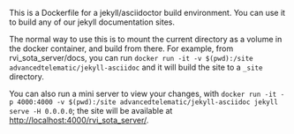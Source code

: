 This is a Dockerfile for a jekyll/asciidoctor build environment. You can use it to build any of our jekyll documentation sites.

The normal way to use this is to mount the current directory as a volume in the docker container, and build from there. For example, from rvi_sota_server/docs, you can run `docker run -it -v $(pwd):/site advancedtelematic/jekyll-asciidoc` and it will build the site to a `_site` directory.

You can also run a mini server to view your changes, with `docker run -it -p 4000:4000 -v $(pwd):/site advancedtelematic/jekyll-asciidoc jekyll serve -H 0.0.0.0`; the site will be available at <http://localhost:4000/rvi_sota_server/>.

